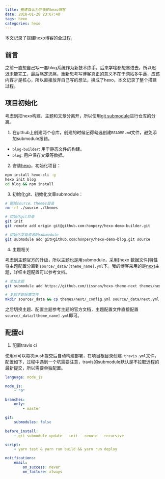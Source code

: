 ```yaml
---
title: 搭建自认为完美的hexo博客
date: 2018-01-28 23:07:48
tags: hexo
categories: hexo
---
```


本文记录了搭建hexo博客的全过程，

<!-- more -->

## 前言

之前一直想自己写一套blog系统作为新技术练手，后来学啥都想塞进去，所以迟迟未能完工，最后痛定思痛，重新思考写博客真正的意义不在于网站多牛逼，应该内容才是核心，所以直接放弃自己写的想法，换成了hexo，本文记录了整个搭建过程。

## 项目初始化

考虑到把hexo构建、主题和文章分离开，所以使用[git submodule](https://git-scm.com/book/zh/v2/Git-%E5%B7%A5%E5%85%B7-%E5%AD%90%E6%A8%A1%E5%9D%97)进行仓库的分离。

1. 在github上创建两个仓库，创建的时候记得勾选创建`README.md`文件，避免添加submodule报错。

- `blog-builder`: 用于静态文件的构建。
- `blog`: 用户保存文章等数据。

2. 安装[hexo](https://hexo.io/)，初始化项目：

```bash
npm install hexo-cli -g
hexo init blog
cd blog && npm install
```

3. 初始化git、初始化文章submodule：

```bash
# 删除source、themes目录
rm -rf ./source ./themes

# 初始化git目录
git init
git remote add origin git@github.com:honpery/hexo-demo-builder.git

# 初始化文章资源的submodule
git submodule add git@github.com:honpery/hexo-demo-blog.git source
```

4. 主题相关

考虑到主题官方的升级，所以主题也是用submodule，采用[hexo 数据文件]特性将主题配置分离到`source/_data/[theme_name].yml`下。我的博客采用的是[next](http://theme-next.iissnan.com/)主题，详细主题配置可以参考文档。

```bash
# 添加主题
git submodule add https://github.com/iissnan/hexo-theme-next themes/next

# 复制主题配置文件
mkdir source/_data && cp themes/next/_config.yml source/_data/next.yml
```

之后切换主题、配置主题参考主题的官方文档，主题配置文件直接配置`source/_data/[theme_name].yml`即可。

## 配置ci

1. 配置travis ci

使用ci可以每次push提交后自动构建部署，在项目根目录创建`.travis.yml`文件，配置如下，过程中遇到一个坑需要注意，travis的submodule默认是不拉取远程的最新提交，所以需要单独配置。

```yml
language: node_js

node_js:
    - "9"

branches:
    only:
        - master

git:
    submodules: false
  
before_install:
    - git submodule update --init --remote --recursive

script:
    - yarn test & yarn run build && yarn run deploy

notifications:
    email:
        on_success: never
        on_failure: always
```
